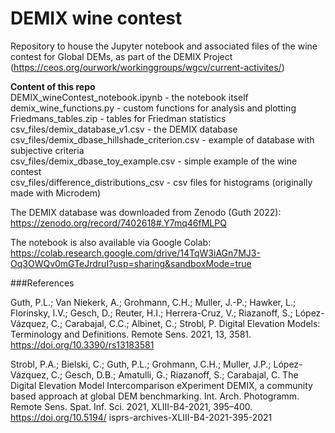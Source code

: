 # DEMIX wine contest
Repository to house the Jupyter notebook and associated files of the wine contest for Global DEMs, as part of the DEMIX Project (https://ceos.org/ourwork/workinggroups/wgcv/current-activites/)  


**Content of this repo**  
DEMIX_wineContest_notebook.ipynb - the notebook itself  
demix_wine_functions.py - custom functions for analysis and plotting  
Friedmans_tables.zip - tables for Friedman statistics  
csv_files/demix_database_v1.csv - the DEMIX database  
csv_files/demix_dbase_hillshade_criterion.csv - example of database with subjective criteria  
csv_files/demix_dbase_toy_example.csv - simple example of the wine contest  
csv_files/difference_distributions_csv - csv files for histograms (originally made with Microdem)

The DEMIX database was downloaded from Zenodo (Guth 2022): https://zenodo.org/record/7402618#.Y7mq46fMLPQ  

The notebook is also available via Google Colab: https://colab.research.google.com/drive/14TqW3iAGn7MJ3-Oq3OWQv0mGTeJrdruI?usp=sharing&sandboxMode=true 



###References  

Guth, P.L.; Van Niekerk, A.; Grohmann, C.H.; Muller, J.-P.; Hawker, L.; Florinsky, I.V.; Gesch, D.; Reuter, H.I.; Herrera-Cruz, V.; Riazanoff, S.; López-Vázquez, C.; Carabajal, C.C.; Albinet, C.; Strobl, P. Digital Elevation Models: Terminology and Definitions. Remote Sens. 2021, 13, 3581. https://doi.org/10.3390/rs13183581  

Strobl, P.A.; Bielski, C.; Guth, P.L.; Grohmann, C.H.; Muller, J.P.; López-Vázquez, C.; Gesch, D.B.; Amatulli, G.; Riazanoff, S.; Carabajal, C. The Digital Elevation Model Intercomparison eXperiment DEMIX, a community based approach at global DEM benchmarking. Int. Arch. Photogramm. Remote Sens. Spat. Inf. Sci. 2021, XLIII-B4-2021, 395–400. https://doi.org/10.5194/  isprs-archives-XLIII-B4-2021-395-2021
